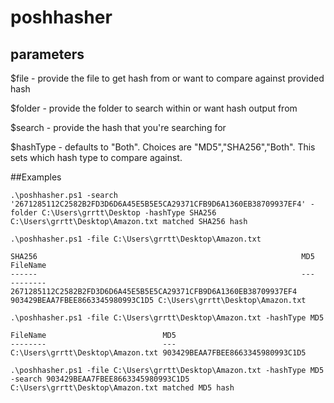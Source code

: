 # poshhasher

## parameters
$file - provide the file to get hash from or want to compare against provided hash

$folder - provide the folder to search within or want hash output from

$search - provide the hash that you're searching for

$hashType - defaults to "Both". Choices are "MD5","SHA256","Both". This sets which hash type to compare against.

##Examples

```
.\poshhasher.ps1 -search '2671285112C2582B2FD3D6D6A45E5B5E5CA29371CFB9D6A1360EB38709937EF4' -folder C:\Users\grrtt\Desktop -hashType SHA256
C:\Users\grrtt\Desktop\Amazon.txt matched SHA256 hash
```
```
.\poshhasher.ps1 -file C:\Users\grrtt\Desktop\Amazon.txt

SHA256                                                           MD5                              FileName
------                                                           ---                              --------
2671285112C2582B2FD3D6D6A45E5B5E5CA29371CFB9D6A1360EB38709937EF4 903429BEAA7FBEE8663345980993C1D5 C:\Users\grrtt\Desktop\Amazon.txt
```

```
.\poshhasher.ps1 -file C:\Users\grrtt\Desktop\Amazon.txt -hashType MD5

FileName                          MD5
--------                          ---
C:\Users\grrtt\Desktop\Amazon.txt 903429BEAA7FBEE8663345980993C1D5
```

```
.\poshhasher.ps1 -file C:\Users\grrtt\Desktop\Amazon.txt -hashType MD5 -search 903429BEAA7FBEE8663345980993C1D5
C:\Users\grrtt\Desktop\Amazon.txt matched MD5 hash
```
